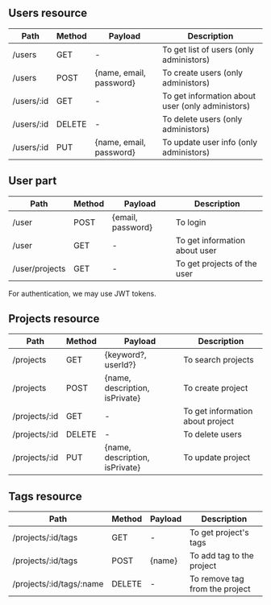 ## Users resource
Path | Method | Payload | Description
--|--|--|--
/users | GET | - | To get list of users (only administors)
/users | POST | {name, email, password} | To create users (only administors)
/users/:id | GET | - | To get information about user (only administors)
/users/:id | DELETE | - | To delete users (only administors)
/users/:id | PUT | {name, email, password} | To update user info (only administors)


## User part
Path | Method | Payload | Description
--|--|--|--
/user | POST | {email, password} | To login
/user | GET | - | To get information about user
/user/projects | GET | - | To get projects of the user
For authentication, we may use JWT tokens.


## Projects resource
Path | Method | Payload | Description
--|--|--|--
/projects | GET | {keyword?, userId?} | To search projects
/projects | POST | {name, description, isPrivate} | To create project
/projects/:id | GET | - | To get information about project
/projects/:id | DELETE | - | To delete users
/projects/:id | PUT | {name, description, isPrivate} | To update project


## Tags resource
Path | Method | Payload | Description
--|--|--|--
/projects/:id/tags | GET | - | To get project's tags
/projects/:id/tags | POST | {name} | To add tag to the project
/projects/:id/tags/:name | DELETE | - | To remove tag from the project
